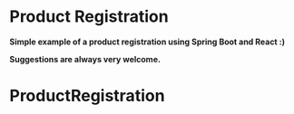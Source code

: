 # Product Registration

<b> Simple example of a product registration using Spring Boot and React :)
  
<b> Suggestions are always very welcome. 
# ProductRegistration
